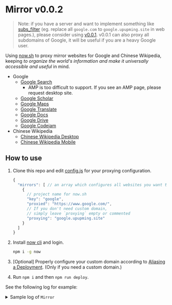 # Mirror v0.0.2

> Note: if you have a server and want to implement something like [subs_filter](https://www.nginx.com/resources/wiki/modules/substitutions/) (eg. replace all `google.com` to `google.upupming.site` in web pages.), please consider using [v0.0.1](https://github.com/upupming/Mirror/tree/master). v0.0.1 can also proxy all subdomains of Google, it will be useful if you are a heavy Google user.

Using [now.sh](https://zeit.co/) to proxy mirror websites for Google and Chinese Wikipedia, keeping _to organize the world's information and make it universally accessible and useful_ in mind.

- Google
  - [Google Search][1]
    - AMP is too difficult to support. If you see an AMP page, please request desktop site.
  - [Google Scholar][2]
  - [Google Maps][3]
  - [Google Translate][4]
  - [Google Docs][5]
  - [Google Drive](https://drive.google.upupming.site/)
  - [Google Codejam][8]
  <!-- - All other subdomains of google.com -->
- Chinese Wikipedia
  - [Chinese Wikipedia Desktop][7]
  - [Chinese Wikipedia Mobile][6]

[1]: https://google.upupming.site/
[2]: https://scholar.google.upupming.site/
[3]: https://maps.google.upupming.site
[4]: https://translate.google.upupming.site/
[5]: https://docs.google.upupming.site
[6]: https://mw.upupming.site
[7]: https://w.upupming.site
[8]: https://code.google.upupming.site/codejam/

## How to use

1. Clone this repo and edit [config.js](config.js) for your proxying configuration.

    ```js
    {
      "mirrors": [ // an array which configures all websites you want to proxy
        {
          // project name for now.sh
          "key": "google",
          "proxied": "https://www.google.com/",
          // If you don't need custom domain,
          // simply leave `proxying` empty or commented
          "proxying": "google.upupming.site"
        }
      ]
    }
    ```

2. Install [now cli](https://zeit.co/download#now-cli) and login.

    ```bash
    npm i -g now
    ```

3. [Optional] Properly configure your custom domain according to [Aliasing a Deployment](https://zeit.co/docs/v2/domains-and-aliases/aliasing-a-deployment/). (Only if you need a custom domain.)
4. Run `npm i` and then `npm run deploy`.

See the following log for example:

<details>
<summary>Sample log of <code>Mirror</code></summary>

```txt
Making mirror google
Making mirror wiki
Making mirror mwiki
Folder wiki created
Folder wiki configured
Deploying wiki to now
now.sh: 
> Deploying D:\github\mirror\wiki under upupming
> Using project wiki
> Ready! Aliases assigned [2s]
- https://wiki.upupming.site
- https://wiki.upupming.now.sh

now.sh: 
https://wiki-k5m0g45nr.now.sh
Folder google created
Folder google configured
Deploying google to now
now.sh: 
> Deploying D:\github\mirror\google under upupming
> Using project google
> Ready! Aliases assigned [2s]
- https://google.upupming.site
- https://google.upupming.now.sh

now.sh: 
https://google-hnostj6ze.now.sh
Folder mwiki created
Folder mwiki configured
Deploying mwiki to now
now.sh: 
> Deploying D:\github\mirror\mwiki under upupming
> Using project mwiki
> Ready! Aliases assigned [2s]
- https://mwiki.upupming.site
- https://mwiki.upupming.now.sh

now.sh: 
https://mwiki-agtv54c4l.now.sh
D:\github\mirror\wiki cleaned up
D:\github\mirror\google cleaned up
D:\github\mirror\mwiki cleaned up
```

</details>
